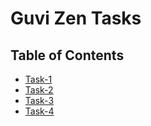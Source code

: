 # Guvi Zen Tasks

## Table of Contents
- [Task-1](https://github.com/MaitreyaSahu/guvi-zen-tasks/tree/main/task-1#guvi-zen---task-1)
- [Task-2](https://github.com/MaitreyaSahu/guvi-zen-tasks/tree/main/task-2#guvi-zen---task-2)
- [Task-3](https://github.com/MaitreyaSahu/guvi-zen-tasks/tree/main/task-1#guvi-zen---task-3)
- [Task-4](https://github.com/MaitreyaSahu/guvi-zen-tasks/tree/main/task-2#guvi-zen---task-4)